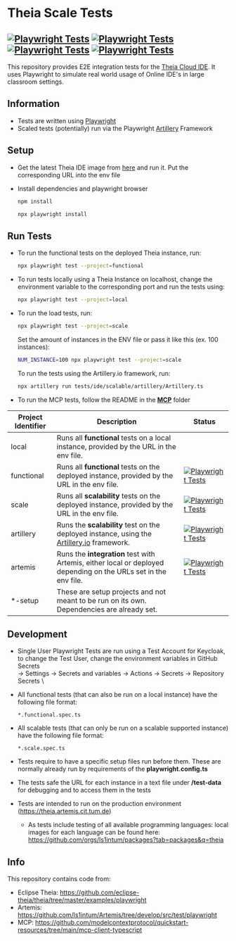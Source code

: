 # Theia Scale Tests
[![Playwright Tests](https://github.com/ls1intum/theia-scale-tests/actions/workflows/functional-tests.yml/badge.svg)](https://github.com/ls1intum/theia-scale-tests/actions/workflows/functional-tests.yml)
[![Playwright Tests](https://github.com/ls1intum/theia-scale-tests/actions/workflows/scalable-tests.yml/badge.svg)](https://github.com/ls1intum/theia-scale-tests/actions/workflows/scalable-tests.yml)
[![Playwright Tests](https://github.com/ls1intum/theia-scale-tests/actions/workflows/artillery-tests.yml/badge.svg)](https://github.com/ls1intum/theia-scale-tests/actions/workflows/artemis-integration-tests.yml)
[![Playwright Tests](https://github.com/ls1intum/theia-scale-tests/actions/workflows/artemis-integration-tests.yml/badge.svg)](https://github.com/ls1intum/theia-scale-tests/actions/workflows/artemis-integration-tests.yml)
---

This repository provides E2E integration tests for the [Theia Cloud IDE](https://theia-cloud.io). It uses Playwright to simulate real world usage of Online IDE's in large classroom settings.


## Information

- Tests are written using [Playwright](https://playwright.dev)
- Scaled tests (potentially) run via the Playwright [Artillery](https://artillery.io) Framework

## Setup

- Get the latest Theia IDE image from [here](https://ghcr.io/eclipse-theia/theia-ide/theia-ide:latest) and run it. Put the corresponding URL into the env file

- Install dependencies and playwright browser
  ```bash
  npm install
  ```
  ```bash
  npx playwright install
  ```

## Run Tests

- To run the functional tests on the deployed Theia instance, run:
  ```bash
  npx playwright test --project=functional
  ```
  
- To run tests locally using a Theia Instance on localhost, change the environment variable to the corresponding port and run the tests using:
  ```bash
  npx playwright test --project=local
  ```

- To run the load tests, run:
  ```bash
  npx playwright test --project=scale
  ```
  Set the amount of instances in the ENV file or pass it like this (ex. 100 instances):
  ```bash
  NUM_INSTANCE=100 npx playwright test --project=scale
  ```
  To run the tests using the Artillery.io framework, run:
  ```bash
  npx artillery run tests/ide/scalable/artillery/Artillery.ts
  ```

- To run the MCP tests, follow the README in the [**MCP**](mcp/README.md) folder


| Project Identifier | Description                                                                                                     | Status |
|--------------------|-----------------------------------------------------------------------------------------------------------------|--------|
| local              | Runs all __functional__ tests on a local instance, provided by the URL in the env file.                         |        |
| functional         | Runs all __functional__ tests on the deployed instance, provided by the URL in the env file.                    |[![Playwright Tests](https://github.com/ls1intum/theia-scale-tests/actions/workflows/functional-tests.yml/badge.svg)](https://github.com/ls1intum/theia-scale-tests/actions/workflows/functional-tests.yml)
| scale              | Runs all __scalability__ tests on the deployed instance, provided by the URL in the env file.                   |[![Playwright Tests](https://github.com/ls1intum/theia-scale-tests/actions/workflows/scalable-tests.yml/badge.svg)](https://github.com/ls1intum/theia-scale-tests/actions/workflows/scalable-tests.yml)
| artillery          | Runs the __scalability__ test on the deployed instance, using the [Artillery.io](https://artillery.io) framework. |[![Playwright Tests](https://github.com/ls1intum/theia-scale-tests/actions/workflows/artillery-tests.yml/badge.svg)](https://github.com/ls1intum/theia-scale-tests/actions/workflows/artemis-integration-tests.yml)
| artemis            | Runs the __integration__ test with Artemis, either local or deployed depending on the URLs set in the env file. |[![Playwright Tests](https://github.com/ls1intum/theia-scale-tests/actions/workflows/artemis-integration-tests.yml/badge.svg)](https://github.com/ls1intum/theia-scale-tests/actions/workflows/artemis-integration-tests.yml)
| *-setup            | These are setup projects and not meant to be run on its own. Dependencies are already set.                      |


## Development

  - Single User Playwright Tests are run using a Test Account for Keycloak, to change the Test User, change the environment variables in GitHub Secrets \
-> Settings -> Secrets and variables -> Actions -> Secrets -> Repository Secrets \

  - All functional tests (that can also be run on a local instance) have the following file format:
    ```none
    *.functional.spec.ts
    ```
  - All scalable tests (that can only be run on a scalable supported instance) have the following file format:
    ```none
    *.scale.spec.ts
    ```
  - Tests require to have a specific setup files run before them. These are normally already run by requirements of the __playwright.config.ts__
  - The tests safe the URL for each instance in a text file under __/test-data__ for debugging and to access them in the tests
  - Tests are intended to run on the production environment (https://theia.artemis.cit.tum.de)
    - As tests include testing of all available programming languages: local images for each language can be found here: https://github.com/orgs/ls1intum/packages?tab=packages&q=theia

## Info

This repository contains code from:
 - Eclipse Theia: https://github.com/eclipse-theia/theia/tree/master/examples/playwright
 - Artemis: https://github.com/ls1intum/Artemis/tree/develop/src/test/playwright
 - MCP: https://github.com/modelcontextprotocol/quickstart-resources/tree/main/mcp-client-typescript